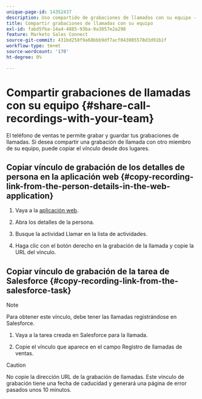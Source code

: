 ```yaml
---
unique-page-id: 14352437
description: Uso compartido de grabaciones de llamadas con su equipo - Documentos de Marketo - Documentación del producto
title: Compartir grabaciones de llamadas con su equipo
exl-id: fabd5fba-14a4-4885-93ba-9a3857e2a298
feature: Marketo Sales Connect
source-git-commit: 431bd258f9a68bbb9df7acf043085578d3d91b1f
workflow-type: tm+mt
source-wordcount: '170'
ht-degree: 0%

---
```


# Compartir grabaciones de llamadas con su equipo {#share-call-recordings-with-your-team}

El teléfono de ventas te permite grabar y guardar tus grabaciones de llamadas. Si desea compartir una grabación de llamada con otro miembro de su equipo, puede copiar el vínculo desde dos lugares.

## Copiar vínculo de grabación de los detalles de persona en la aplicación web {#copy-recording-link-from-the-person-details-in-the-web-application}

1. Vaya a la [aplicación web](https://toutapp.com/login).

1. Abra los detalles de la persona.

1. Busque la actividad Llamar en la lista de actividades.

1. Haga clic con el botón derecho en la grabación de la llamada y copie la URL del vínculo.

## Copiar vínculo de grabación de la tarea de Salesforce {#copy-recording-link-from-the-salesforce-task}

>[!NOTE]
>
>Para obtener este vínculo, debe tener las llamadas registrándose en Salesforce.

1. Vaya a la tarea creada en Salesforce para la llamada.

1. Copie el vínculo que aparece en el campo Registro de llamadas de ventas.

>[!CAUTION]
>
>No copie la dirección URL de la grabación de llamadas. Este vínculo de grabación tiene una fecha de caducidad y generará una página de error pasados unos 10 minutos.
